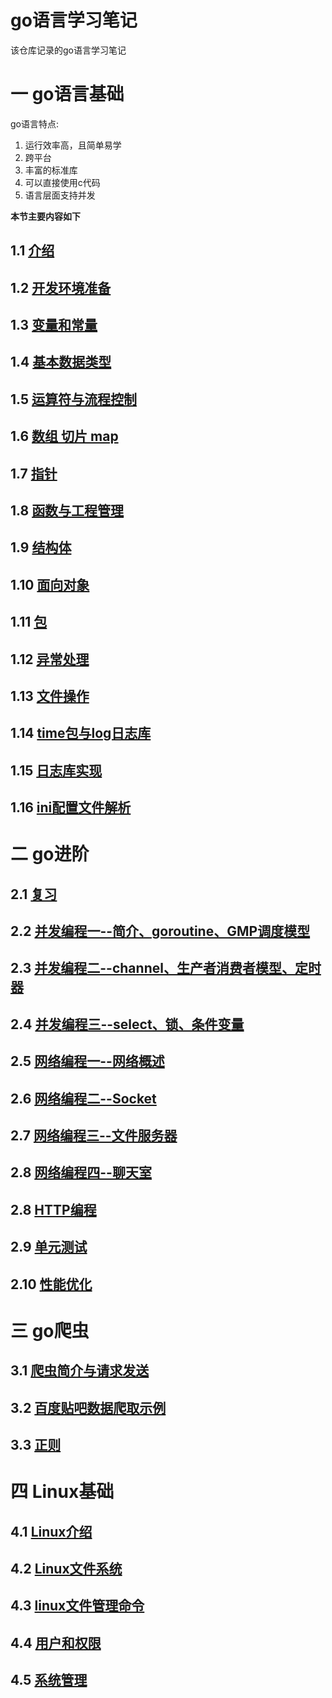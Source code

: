 # go语言学习笔记
该仓库记录的go语言学习笔记

# 一 go语言基础
go语言特点:
1. 运行效率高，且简单易学
2. 跨平台
3. 丰富的标准库
4. 可以直接使用c代码
5. 语言层面支持并发

**本节主要内容如下**

## 1.1 [介绍](./go语言基础/介绍.md)

## 1.2 [开发环境准备](./go语言基础/开发环境准备.md)

## 1.3 [变量和常量](./go语言基础/变量和常量.md)

## 1.4 [基本数据类型](./go语言基础/基本数据类型.md)

## 1.5 [运算符与流程控制](./go语言基础/运算符与流程控制.md)

## 1.6 [数组 切片 map](./go语言基础/数组-切片-map.md)

## 1.7 [指针](./go语言基础/指针.md)

## 1.8 [函数与工程管理](./go语言基础/函数与工程管理.md)

## 1.9 [结构体](./go语言基础/结构体.md)

## 1.10 [面向对象](./go语言基础/面向对象.md)

## 1.11 [包](./go语言基础/包.md)

## 1.12 [异常处理](./go语言基础/异常处理.md)

## 1.13 [文件操作](./go语言基础/文件操作.md)

## 1.14 [time包与log日志库](./go语言基础/time包与log日志库.md)

## 1.15 [日志库实现](./go语言基础/日志库实现.md)

## 1.16 [ini配置文件解析](./go语言基础/ini配置文件解析.md)

# 二 go进阶

## 2.1 [复习](./go进阶/复习.md)

## 2.2 [并发编程一--简介、goroutine、GMP调度模型](./go进阶/并发编程一.md)

## 2.3 [并发编程二--channel、生产者消费者模型、定时器](./go进阶/并发编程二.md)

## 2.4 [并发编程三--select、锁、条件变量](./go进阶/并发编程三.md)

## 2.5 [网络编程一--网络概述](./go进阶/网络编程一.md)

## 2.6 [网络编程二--Socket](./go进阶/网络编程二.md)

## 2.7 [网络编程三--文件服务器](./go进阶/网络编程三.md)

## 2.8 [网络编程四--聊天室](./go进阶/网络编程四.md)

## 2.8 [HTTP编程](./go进阶/HTTP编程.md)

## 2.9 [单元测试](./go进阶/单元测试.md)

## 2.10 [性能优化](./go进阶/性能优化.md)

# 三 go爬虫

## 3.1 [爬虫简介与请求发送](./go爬虫/爬虫简介与请求发送.md)

## 3.2 [百度贴吧数据爬取示例](./go爬虫/百度贴吧数据爬取示例.md)

## 3.3 [正则](./go爬虫/正则.md)

# 四 Linux基础

## 4.1 [Linux介绍](./Linux基础/Linux介绍.md)

## 4.2 [Linux文件系统](./Linux基础/Linux文件系统.md)

## 4.3 [linux文件管理命令](./Linux基础/文件管理命令.md)

## 4.4 [用户和权限](./Linux基础/用户和权限.md)

## 4.5 [系统管理](./Linux基础/系统管理.md)
